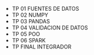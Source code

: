 - TP 01 FUENTES DE DATOS
- TP 02 NUMPY
- TP 03 PANDAS
- TP 04 VALIDACION DE DATOS
- TP 05 POO
- TP 06 SPARK
- TP FINAL INTEGRADOR 
